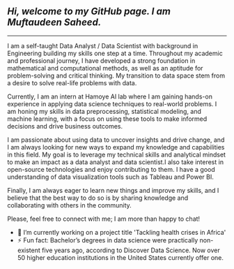 ## *Hi, welcome to my GitHub page. I am Muftaudeen Saheed.* 
---
I am a self-taught Data Analyst / Data Scientist with background in Engineering building my skills one step at a time. Throughout my academic and professional journey, I have developed a strong foundation in mathematical and computational methods, as well as an aptitude for problem-solving and critical thinking. My transition to data space stem from a desire to solve real-life problems with data. 

Currently, I am an intern at Hamoye AI lab where I am gaining hands-on experience in applying data science techniques to real-world problems. I am honing my skills in data preprocessing, statistical modeling, and machine learning, with a focus on using these tools to make informed decisions and drive business outcomes.

I am passionate about using data to uncover insights and drive change, and I am always looking for new ways to expand my knowledge and capabilities in this field. My goal is to leverage my technical skills and analytical mindset to make an impact as a data analyst and data scientist.I also take interest in open-source technologies and enjoy contributing to them. I have a good understanding of data visualization tools such as Tableau and Power BI. 

Finally, I am always eager to learn new things and improve my skills, and I believe that the best way to do so is by sharing knowledge and collaborating with others in the community.

Please, feel free to connect with me; I am more than happy to chat!


- 🔭 I’m currently working on a project title 'Tackling health crises in Africa'
- ⚡ Fun fact: Bachelor’s degrees in data science were practically non-existent five years ago, according to Discover Data Science. Now over 50 higher education institutions in the United States currently offer one. 


